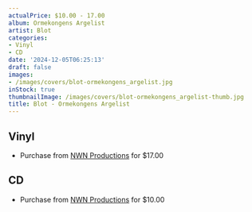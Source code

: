 ```yaml
---
actualPrice: $10.00 - 17.00
album: Ormekongens Argelist
artist: Blot
categories:
- Vinyl
- CD
date: '2024-12-05T06:25:13'
draft: false
images:
- /images/covers/blot-ormekongens_argelist.jpg
inStock: true
thumbnailImage: /images/covers/blot-ormekongens_argelist-thumb.jpg
title: Blot - Ormekongens Argelist
---
```


## Vinyl
* Purchase from [NWN Productions](http://shop.nwnprod.com/index.php?route=product/product&path=75&product_id=20217&sort=pd.name&order=ASC) for $17.00
## CD
* Purchase from [NWN Productions](http://shop.nwnprod.com/index.php?route=product/product&path=93&product_id=6703&sort=pd.name&order=ASC) for $10.00
